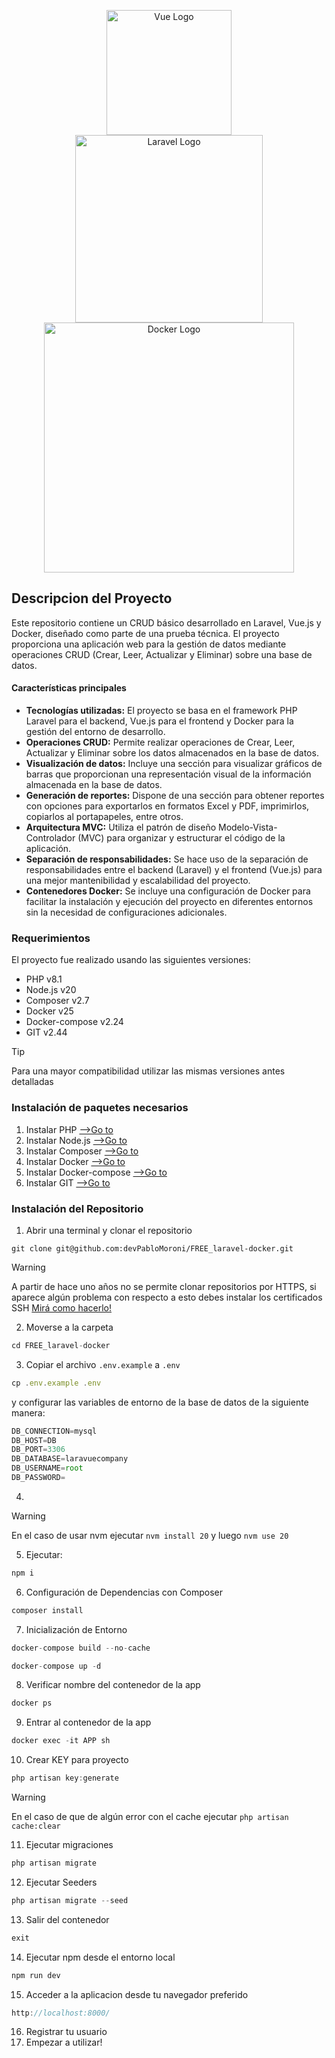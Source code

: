 <p align="center">
<img src="https://chatkitty.com/assets/images/feature-cbeb779dc53b732d404ab5c3d4c54940.png" alt="Vue Logo"  width="200">
<br>
<img src="https://raw.githubusercontent.com/laravel/art/master/logo-lockup/5%20SVG/2%20CMYK/1%20Full%20Color/laravel-logolockup-cmyk-red.svg" alt="Laravel Logo" width="300">
<br>
<img src="https://aulasoftwarelibre.github.io/taller-de-pas/Sesion-1/images/horizontal-logo-monochromatic-white.png" alt="Docker Logo" width="400">
</div>



## Descripcion del Proyecto

Este repositorio contiene un CRUD básico desarrollado en Laravel, Vue.js y Docker, diseñado como parte de una prueba técnica. El proyecto proporciona una aplicación web para la gestión de datos mediante operaciones CRUD (Crear, Leer, Actualizar y Eliminar) sobre una base de datos.
#### Características principales
- **Tecnologías utilizadas:** El proyecto se basa en el framework PHP Laravel para el backend, Vue.js para el frontend y Docker para la gestión del entorno de desarrollo.
- **Operaciones CRUD:** Permite realizar operaciones de Crear, Leer, Actualizar y Eliminar sobre los datos almacenados en la base de datos.
- **Visualización de datos:** Incluye una sección para visualizar gráficos de barras que proporcionan una representación visual de la información almacenada en la base de datos.
- **Generación de reportes:** Dispone de una sección para obtener reportes con opciones para exportarlos en formatos Excel y PDF, imprimirlos, copiarlos al portapapeles, entre otros.
- **Arquitectura MVC:** Utiliza el patrón de diseño Modelo-Vista-Controlador (MVC) para organizar y estructurar el código de la aplicación.
- **Separación de responsabilidades:** Se hace uso de la separación de responsabilidades entre el backend (Laravel) y el frontend (Vue.js) para una mejor mantenibilidad y escalabilidad del proyecto.
- **Contenedores Docker:** Se incluye una configuración de Docker para facilitar la instalación y ejecución del proyecto en diferentes entornos sin la necesidad de configuraciones adicionales.

### Requerimientos
El proyecto fue realizado usando las siguientes versiones:
- PHP v8.1
- Node.js v20
- Composer v2.7
- Docker v25
- Docker-compose v2.24
- GIT v2.44
> [!TIP]
> Para una mayor compatibilidad utilizar las mismas versiones antes detalladas

### Instalación de paquetes necesarios
1. Instalar PHP [-->Go to](https://www.php.net/manual/es/install.php)
2. Instalar Node.js [-->Go to](https://nodejs.org/en/download)
3. Instalar Composer [-->Go to](https://getcomposer.org/download/)
4. Instalar Docker [-->Go to](https://docs.docker.com/engine/install/)
5. Instalar Docker-compose [-->Go to](https://docs.docker.com/compose/install/)
6. Instalar GIT [-->Go to](https://git-scm.com/book/es/v2/Inicio---Sobre-el-Control-de-Versiones-Instalaci%C3%B3n-de-Git)

### Instalación del Repositorio
1. Abrir una terminal y clonar el repositorio
```git
git clone git@github.com:devPabloMoroni/FREE_laravel-docker.git
```
> [!WARNING]
> A partir de hace uno años no se permite clonar repositorios por HTTPS, si aparece algún problema con respecto a esto debes instalar los certificados SSH [Mirá como hacerlo!](https://docs.github.com/es/authentication/connecting-to-github-with-ssh/about-ssh)

2. Moverse a la carpeta
```javascript
cd FREE_laravel-docker
```
3. Copiar el archivo `.env.example` a `.env` 
```javascript
cp .env.example .env
```
y configurar las variables de entorno de la base de datos de la siguiente manera:
```javascript
DB_CONNECTION=mysql
DB_HOST=DB
DB_PORT=3306
DB_DATABASE=laravuecompany
DB_USERNAME=root
DB_PASSWORD=
```
4.
> [!WARNING]
> En el caso de usar nvm ejecutar `nvm install 20` y luego `nvm use 20`
5. Ejecutar:
```javascript
npm i
```
6. Configuración de Dependencias con Composer
```javascript
composer install
```
7. Inicialización de Entorno
```javascript
docker-compose build --no-cache
```
```javascript
docker-compose up -d
```
8. Verificar nombre del contenedor de la app
```javascript
docker ps
```
9. Entrar al contenedor de la app
```javascript
docker exec -it APP sh
```
10. Crear KEY para proyecto
```javascript
php artisan key:generate
```
> [!WARNING]
> En el caso de que de algún error con el cache ejecutar `php artisan cache:clear`

11. Ejecutar migraciones
```javascript
php artisan migrate
```
12. Ejecutar Seeders
```javascript
php artisan migrate --seed
```
13. Salir del contenedor
```javascript
exit
```
14. Ejecutar npm desde el entorno local
```javascript
npm run dev
```
15. Acceder a la aplicacion desde tu navegador preferido
```javascript
http://localhost:8000/
```
16. Registrar tu usuario
17. Empezar a utilizar!
